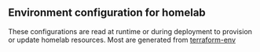 ## Environment configuration for homelab

These configurations are read at runtime or during deployment to provision or update homelab resources. Most are generated from [terraform-env](https://github.com/randomcoww/terraform-env)
